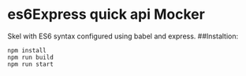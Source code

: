 # es6Express quick api Mocker

Skel with ES6 syntax configured using babel and express. 
##Instaltion:

```console
npm install
npm run build
npm run start
```


